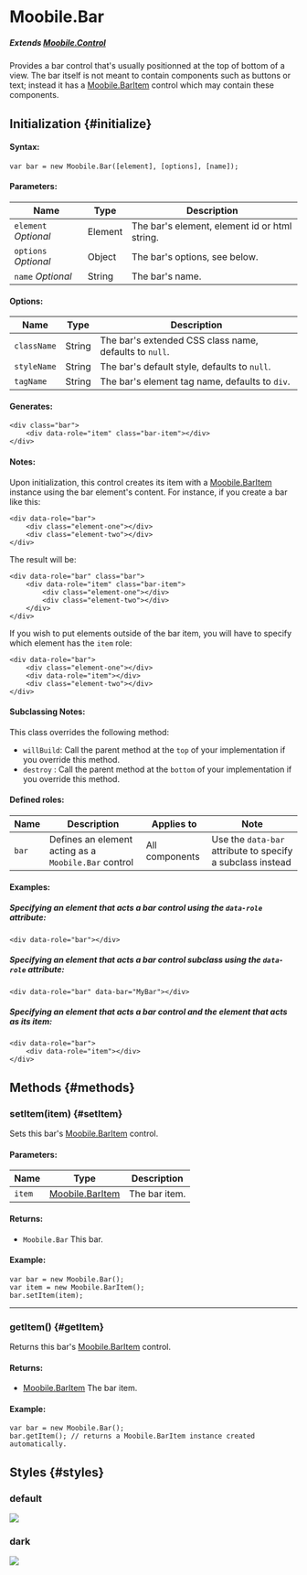 Moobile.Bar
================================================================================

##### Extends [Moobile.Control](../Control/Control.md)

Provides a bar control that's usually positionned at the top of bottom of a view. The bar itself is not meant to contain components such as buttons or text; instead it has a [Moobile.BarItem](../Control/BarItem.md) control which may contain these components.

Initialization {#initialize}
--------------------------------------------------------------------------------

#### Syntax:

	var bar = new Moobile.Bar([element], [options], [name]);

#### Parameters:

Name                 | Type    | Description
-------------------- | ------- | -----------
`element` *Optional* | Element | The bar's element, element id or html string.
`options` *Optional* | Object  | The bar's options, see below.
`name`    *Optional* | String  | The bar's name.

#### Options:

Name        | Type   | Description
----------- | ------ | -----------
`className` | String | The bar's extended CSS class name, defaults to `null`.
`styleName` | String | The bar's default style, defaults to `null`.
`tagName`   | String | The bar's element tag name, defaults to `div`.

#### Generates:

	<div class="bar">
		<div data-role="item" class="bar-item"></div>
	</div>

#### Notes:

Upon initialization, this control creates its item with a [Moobile.BarItem](../Control/BarItem.md) instance using the bar element's content. For instance, if you create a bar like this:

	<div data-role="bar">
		<div class="element-one"></div>
		<div class="element-two"></div>
	</div>

The result will be:

	<div data-role="bar" class="bar">
		<div data-role="item" class="bar-item">
			<div class="element-one"></div>
			<div class="element-two"></div>
		</div>
	</div>

If you wish to put elements outside of the bar item, you will have to specify which element has the `item` role:

	<div data-role="bar">
		<div class="element-one"></div>
		<div data-role="item"></div>
		<div class="element-two"></div>
	</div>

#### Subclassing Notes:

This class overrides the following method:

- `willBuild`: Call the parent method at the `top` of your implementation if you override this method.
- `destroy`  : Call the parent method at the `bottom` of your implementation if you override this method.

#### Defined roles:

Name  | Description                                          | Applies to      | Note
----- | ---------------------------------------------------- | --------------- | ----
`bar` | Defines an element acting as a `Moobile.Bar` control |  All components | Use the `data-bar` attribute to specify a subclass instead

#### Examples:

##### Specifying an element that acts a bar control using the `data-role` attribute:

	<div data-role="bar"></div>

##### Specifying an element that acts a bar control subclass using the `data-role` attribute:

	<div data-role="bar" data-bar="MyBar"></div>

##### Specifying an element that acts a bar control and the element that acts as its item:

	<div data-role="bar">
		<div data-role="item"></div>
	</div>

Methods {#methods}
--------------------------------------------------------------------------------

### setItem(item) {#setItem}

Sets this bar's [Moobile.BarItem](../Control/BarItem.md) control.

#### Parameters:

Name   | Type                                     | Description
------ | ---------------------------------------- | -----------
`item` | [Moobile.BarItem](../Control/BarItem.md) | The bar item.

#### Returns:

- `Moobile.Bar` This bar.

#### Example:

	var bar = new Moobile.Bar();
	var item = new Moobile.BarItem();
	bar.setItem(item);

-----

### getItem() {#getItem}

Returns this bar's [Moobile.BarItem](../Control/BarItem.md) control.

#### Returns:

- [Moobile.BarItem](../Control/BarItem.md) The bar item.

#### Example:

	var bar = new Moobile.Bar();
	bar.getItem(); // returns a Moobile.BarItem instance created automatically.

Styles {#styles}
--------------------------------------------------------------------------------

### default

<img src="assets/classes/Control/bar-style-default.png" class="component-style" />

### dark

<img src="assets/classes/Control/bar-style-dark.png" class="component-style" />
